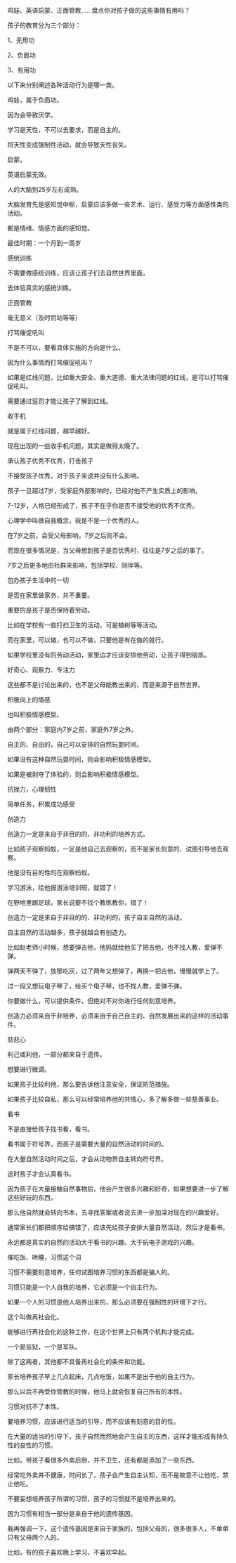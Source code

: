 鸡娃、英语启蒙、正面管教……盘点你对孩子做的这些事情有用吗？





孩子的教育分为三个部分：

1、无用功

2、负面功

3、有用功



以下来分别阐述各种活动行为是哪一类。



鸡娃，属于负面功。

因为会导致厌学。

学习是天性，不可以去要求，而是自主的。

将天性变成强制性活动，就会导致天性丧失。



启蒙。

英语启蒙无效。

人的大脑到25岁左右成熟。

大脑发育先是感知觉中枢，启蒙应该多做一些艺术、运行、感受力等方面感性类的活动。

都是情绪、情感方面的感知觉。

最佳时期：一个月到一周岁



感统训练

不需要做感统训练，应该让孩子们去自然世界里面，

去体验真实的感统训练。



正面管教

毫无意义（及时罚站等等）



打骂催促吼叫

不是不可以，要看具体实施的方向是什么。

因为什么事情而打骂催促吼叫？

如果是红线问题，比如重大安全、重大道德、重大法律问题的红线，是可以打骂催促吼叫。

需要通过惩罚才能让孩子了解到红线。



收手机

就是属于红线问题，越早越好。

现在出现的一些收手机问题，其实是做得太晚了。



承认孩子优秀不优秀，打击孩子

不接受孩子优秀，对于孩子来说并没有什么影响。

孩子一旦超过7岁，受家庭外部影响时，已经对他不产生实质上的影响。

7-12岁，人格已经形成了，孩子不在乎你是否不接受他的优秀不优秀。

心理学中叫做自我概念，我是不是一个优秀的人。

在7岁之前，会受父母影响，7岁之后则不会。

而现在很多情况是，当父母想到孩子是否优秀时，往往是7岁之后的事了。

7岁之后更多地由社群来影响，包括学校、同伴等。



包办孩子生活中的一切

是否在家里做家务，并不重要。

重要的是孩子是否保持着劳动。

比如在学校有一些打扫卫生的活动，可是植树等等活动。

而在家里，可以做，也可以不做，只要他是有在做的就行。

如果学校里没有的劳动活动，家里边才应该安排他劳动，让孩子得到锻炼。



好奇心、观察力、专注力

这些都不是讨论出来的，也不是父母能教出来的，而是来源于自然世界。



积极向上的情感

也叫积极情感模型。

由两个部分：家庭内7岁之前，家庭外7岁之外。

自主的、自由的，自己可以安排的自然玩耍时间。

如果没有这种自然玩耍时间，则会影响积极情感模型。

如果是被剥夺了体验的，则会影响积极情感模型。



抗挫力，心理韧性

简单任务，积累成功感受



创造力

创造力一定是来自于非目的的、非功利的培养方式。

比如孩子观察蚂蚁，一定是他自己去观察的，而不是家长刻意的、试图引导他去观察。

他是没有目的性的在观察蚂蚁。

学习游泳，给他报游泳培训班，就错了！

在野地里踢足球，家长说要不找个教练教你，错了！

创造力一定是来自于非目的的、非功利的，孩子自主自然的活动。

自主自然的活动越多，孩子就越会有创造力。



比如赵老师小时候，想要弹吉他，他妈就给他买了把吉他，也不找人教，爱弹不弹。

弹两天不弹了，放那吃灰，过了两年又想弹了，再换一把吉他，慢慢就学上了。

过一段又想玩电子琴了，给买个电子琴，也不找人教，爱弹不弹。

你要做什么，可以提供条件，但绝对不对你进行任何刻意培养。

创造力必须来自于非培养，必须来自于自己自主的、自然发展出来的这样的活动事件。



慈悲心

利己或利他，一部分都来自于遗传。

想要进行微调。

如果孩子比较利他，那么要告诉他注意安全，保证防范措施。

如果孩子比较自私，那么可以经常培养他的共情心，多了解多做一些慈善事业。



看书

不是直接给孩子找书看，看书。

看书属于符号界，而孩子是需要大量的自然活动的时间的。

在大量自然活动时间之后，才会从动物界自主转向符号界。

这时孩子才会认真看书。

因为孩子在大量接触自然事物后，他会产生很多兴趣和好奇，如果想要进一步了解这些好玩的东西，

那么他自然就会转向书本，去寻找答案或者说去进一步加深对现在的兴趣爱好。

通常家长们都把顺序给搞错了，应该先给孩子安排大量自然活动，然后才是看书。

永远都是真实的自然的活动大于看书的兴趣、大于玩电子游戏的兴趣。



催吃饭、哄睡，习惯这个词

习惯不需要刻意培养，任何试图培养习惯的东西都是骗人的。

习惯只能是一个人自我的培养，它必须是一个自主行为。

如果一个人的习惯是他人培养出来的，那么必须要在强制性的环境下才行。

这个叫做再社会化。

能够进行再社会化的这种工作，在这个世界上只有两个机构才能完成。

一个是监狱，一个是军队。

除了这两者，其他都不具备再社会化的条件和功能。

家长培养孩子早上几点起床，几点吃饭，如果不是出于他的自主行为。

那么以后不再受你管教的时候，他马上就会恢复自己所有的本性。

习惯对抗不了本性。

要培养习惯，应该进行适当的引导，而不应该有刻意的目的性。

在大量的适当的引导下，孩子自然而然地会产生自主的东西，这样才能形成有持久性的良性的习惯。



比如，带孩子看很多外卖后厨，并不卫生，还有都是添加了一些东西。

经常吃外卖并不健康，时间长了，孩子会产生自主认知，而不是故意不让他吃，禁止他吃。



不要妄想培养孩子所谓的习惯，孩子的习惯就不是培养出来的。

因为习惯有相当一部分是来自于他的遗传基因。

我再强调一下，这个遗传基因是来自于家族的，包括父母的，很多很多人，不单单只有父母两个人的。

比如，有的孩子喜欢晚上学习，不喜欢早起。







